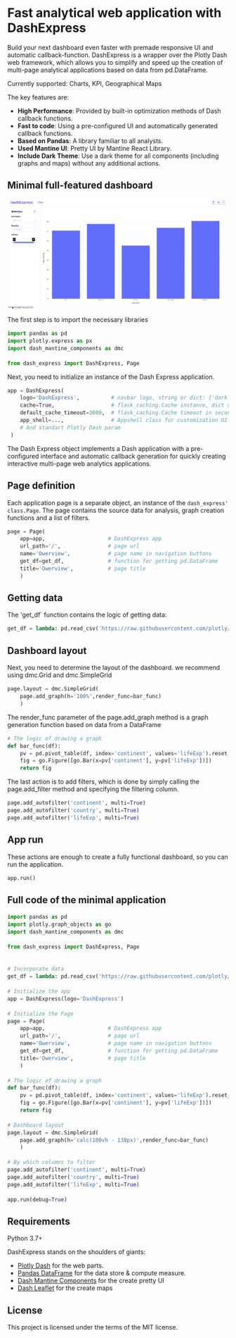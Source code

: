 # Fast analytical web application with DashExpress

Build your next dashboard even faster with premade responsive UI and automatic callback-function. DashExpress is a wrapper over the Plotly Dash web framework, which allows you to simplify and speed up the creation of multi-page analytical applications based on data from pd.DataFrame.

Currently supported: Charts, KPI, Geographical Maps

The key features are:

* **High Performance**: Provided by built-in optimization methods of Dash callback functions.
* **Fast to code**: Using a pre-configured UI and automatically generated callback functions.
* **Based on Pandas**: A library familiar to all analysts.
* **Used Mantine UI**: Pretty UI by Mantine React Library.
* **Include Dark Theme**: Use a dark theme for all components (including graphs and maps) without any additional actions.


## Minimal full-featured dashboard

![Image title](https://raw.githubusercontent.com/stpnvkirill/dash-express/main/docs/assets/gifs/min_app.gif)

The first step is to import the necessary libraries

```python
import pandas as pd
import plotly.express as px
import dash_mantine_components as dmc

from dash_express import DashExpress, Page
```

Next, you need to initialize an instance of the Dash Express application.

```python
app = DashExpress(
    logo='DashExpress',          # navbar logo, string or dict: {'dark':'path/to/darklogo.svg', 'light':...}
    cache=True,                  # flask_caching.Cache instance, dict or True (default: True)
    default_cache_timeout=3600,  # flask_caching.Cache timeout in seconds (default: 3600)
    app_shell=...,               # Appshell class for customization UI your app (default: BaseAppShell())
    # And standart Plotly Dash param
 )
```

The Dash Express object implements a Dash application with a pre-configured interface and automatic callback generation for quickly creating interactive multi-page web analytics applications.

## Page definition

Each application page is a separate object, an instance of the `dash_express' class.Page`. The page contains the source data for analysis, graph creation functions and a list of filters.


```python
page = Page(
    app=app,                    # DashExpress app
    url_path='/',               # page url
    name='Owerview',            # page name in navigation buttons
    get_df=get_df,              # function for getting pd.DataFrame
    title='Owerview',           # page title
    )
```

## Getting data

The 'get_df` function contains the logic of getting data: 

```python
get_df = lambda: pd.read_csv('https://raw.githubusercontent.com/plotly/datasets/master/gapminder2007.csv')
```

## Dashboard layout

Next, you need to determine the layout of the dashboard. we recommend using dmc.Grid and dmc.SimpleGrid

```python
page.layout = dmc.SimpleGrid(
    page.add_graph(h='100%',render_func=bar_func)
    )
```

The render_func parameter of the page.add_graph method is a graph generation function based on data from a DataFrame

```python
# The logic of drawing a graph
def bar_func(df):
    pv = pd.pivot_table(df, index='continent', values='lifeExp').reset_index()
    fig = go.Figure([go.Bar(x=pv['continent'], y=pv['lifeExp'])])
    return fig
```

The last action is to add filters, which is done by simply calling the page.add_filter method and specifying the filtering column.

```python
page.add_autofilter('continent', multi=True)
page.add_autofilter('country', multi=True)
page.add_autofilter('lifeExp', multi=True)
```

## App run

These actions are enough to create a fully functional dashboard, so you can run the application.


```python
app.run()
```

## Full code of the minimal application

```python
import pandas as pd
import plotly.graph_objects as go
import dash_mantine_components as dmc

from dash_express import DashExpress, Page


# Incorporate data
get_df = lambda: pd.read_csv('https://raw.githubusercontent.com/plotly/datasets/master/gapminder2007.csv')

# Initialize the app
app = DashExpress(logo='DashExpress')

# Initialize the Page
page = Page(
    app=app,                    # DashExpress app
    url_path='/',               # page url
    name='Owerview',            # page name in navigation buttons
    get_df=get_df,              # function for getting pd.DataFrame
    title='Owerview',           # page title
    )

# The logic of drawing a graph
def bar_func(df):
    pv = pd.pivot_table(df, index='continent', values='lifeExp').reset_index()
    fig = go.Figure([go.Bar(x=pv['continent'], y=pv['lifeExp'])])
    return fig

# Dashboard layout
page.layout = dmc.SimpleGrid(
    page.add_graph(h='calc(100vh - 138px)',render_func=bar_func)
    )

# By which columns to filter
page.add_autofilter('continent', multi=True)
page.add_autofilter('country', multi=True)
page.add_autofilter('lifeExp', multi=True)

app.run(debug=True)
```

## Requirements

Python 3.7+

DashExpress stands on the shoulders of giants:

* <a href="https://dash.plotly.com/" class="external-link" target="_blank">Plotly Dash</a> for the web parts.
* <a href="https://pandas.pydata.org/" class="external-link" target="_blank">Pandas DataFrame</a> for the data store & compute measure.
* <a href="https://www.dash-mantine-components.com/" class="external-link" target="_blank">Dash Mantine Components</a> for the create pretty UI
* <a href="https://dash-leaflet.herokuapp.com/" class="external-link" target="_blank">Dash Leaflet</a> for the create maps

## License

This project is licensed under the terms of the MIT license.